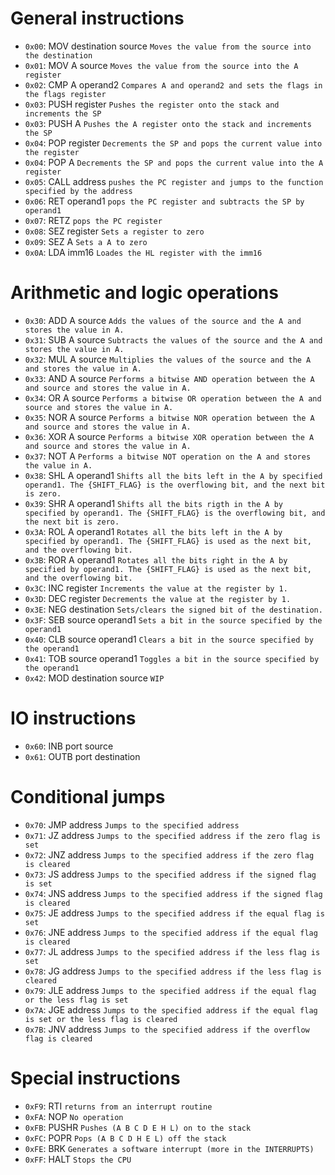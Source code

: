# General instructions

- `0x00`: MOV       destination source      `Moves the value from the source into the destination`
- `0x01`: MOV       A source                `Moves the value from the source into the A register`
- `0x02`: CMP       A operand2              `Compares A and operand2 and sets the flags in the flags register`
- `0x03`: PUSH      register                `Pushes the register onto the stack and increments the SP`
- `0x03`: PUSH      A                       `Pushes the A register onto the stack and increments the SP`
- `0x04`: POP       register                `Decrements the SP and pops the current value into the register`
- `0x04`: POP       A                       `Decrements the SP and pops the current value into the A register`
- `0x05`: CALL      address                 `pushes the PC register and jumps to the function specified by the address`
- `0x06`: RET       operand1                `pops the PC register and subtracts the SP by operand1`
- `0x07`: RETZ                              `pops the PC register`
- `0x08`: SEZ       register                `Sets a register to zero`
- `0x09`: SEZ       A                       `Sets a A to zero`
- `0x0A`: LDA       imm16                   `Loades the HL register with the imm16`

# Arithmetic and logic operations

- `0x30`: ADD       A source      `Adds the values of the source and the A and stores the value in A.`
- `0x31`: SUB       A source      `Subtracts the values of the source and the A and stores the value in A.`
- `0x32`: MUL       A source      `Multiplies the values of the source and the A and stores the value in A.`
- `0x33`: AND       A source      `Performs a bitwise AND operation between the A and source and stores the value in A.`
- `0x34`: OR        A source      `Performs a bitwise OR operation between the A and source and stores the value in A.`
- `0x35`: NOR       A source      `Performs a bitwise NOR operation between the A and source and stores the value in A.`
- `0x36`: XOR       A source      `Performs a bitwise XOR operation between the A and source and stores the value in A.`
- `0x37`: NOT       A             `Performs a bitwise NOT operation on the A and stores the value in A.`
- `0x38`: SHL       A operand1    `Shifts all the bits left in the A by specified operand1. The {SHIFT_FLAG} is the overflowing bit, and the next bit is zero.`
- `0x39`: SHR       A operand1    `Shifts all the bits rigth in the A by specified by operand1. The {SHIFT_FLAG} is the overflowing bit, and the next bit is zero.`
- `0x3A`: ROL       A operand1    `Rotates all the bits left in the A by specified by operand1. The {SHIFT_FLAG} is used as the next bit, and the overflowing bit.`
- `0x3B`: ROR       A operand1    `Rotates all the bits right in the A by specified by operand1. The {SHIFT_FLAG} is used as the next bit, and the overflowing bit.`
- `0x3C`: INC       register                `Increments the value at the register by 1.`
- `0x3D`: DEC       register                `Decrements the value at the register by 1.`
- `0x3E`: NEG       destination             `Sets/clears the signed bit of the destination.`
- `0x3F`: SEB       source operand1         `Sets a bit in the source specified by the operand1`
- `0x40`: CLB       source operand1         `Clears a bit in the source specified by the operand1`
- `0x41`: TOB       source operand1         `Toggles a bit in the source specified by the operand1`
- `0x42`: MOD       destination source      `WIP`

# IO instructions

- `0x60`: INB       port source
- `0x61`: OUTB      port destination

# Conditional jumps

- `0x70`: JMP       address                 `Jumps to the specified address`
- `0x71`: JZ        address                 `Jumps to the specified address if the zero flag is set`
- `0x72`: JNZ       address                 `Jumps to the specified address if the zero flag is cleared`
- `0x73`: JS        address                 `Jumps to the specified address if the signed flag is set`
- `0x74`: JNS       address                 `Jumps to the specified address if the signed flag is cleared`
- `0x75`: JE        address                 `Jumps to the specified address if the equal flag is set`
- `0x76`: JNE       address                 `Jumps to the specified address if the equal flag is cleared`
- `0x77`: JL        address                 `Jumps to the specified address if the less flag is set`
- `0x78`: JG        address                 `Jumps to the specified address if the less flag is cleared`
- `0x79`: JLE       address                 `Jumps to the specified address if the equal flag or the less flag is set`
- `0x7A`: JGE       address                 `Jumps to the specified address if the equal flag is set or the less flag is cleared`
- `0x7B`: JNV       address                 `Jumps to the specified address if the overflow flag is cleared`

# Special instructions

- `0xF9`: RTI                               `returns from an interrupt routine`
- `0xFA`: NOP                               `No operation`
- `0xFB`: PUSHR                             `Pushes (A B C D E H L) on to the stack`
- `0xFC`: POPR                              `Pops (A B C D H E L) off the stack`
- `0xFE`: BRK                               `Generates a software interrupt (more in the INTERRUPTS)`
- `0xFF`: HALT                              `Stops the CPU`
